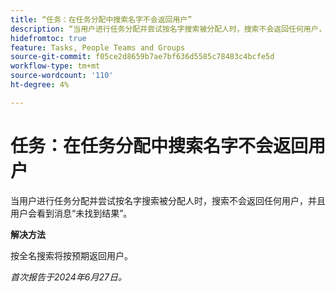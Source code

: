 ```yaml
---
title: “任务：在任务分配中搜索名字不会返回用户”
description: “当用户进行任务分配并尝试按名字搜索被分配人时，搜索不会返回任何用户，并且用户会看到消息‘未找到结果’。 有解决方法可用。”
hidefromtoc: true
feature: Tasks, People Teams and Groups
source-git-commit: f05ce2d8659b7ae7bf636d5585c78483c4bcfe5d
workflow-type: tm+mt
source-wordcount: '110'
ht-degree: 4%

---
```



# 任务：在任务分配中搜索名字不会返回用户

当用户进行任务分配并尝试按名字搜索被分配人时，搜索不会返回任何用户，并且用户会看到消息“未找到结果”。

**解决方法**

按全名搜索将按预期返回用户。

_首次报告于2024年6月27日。_
